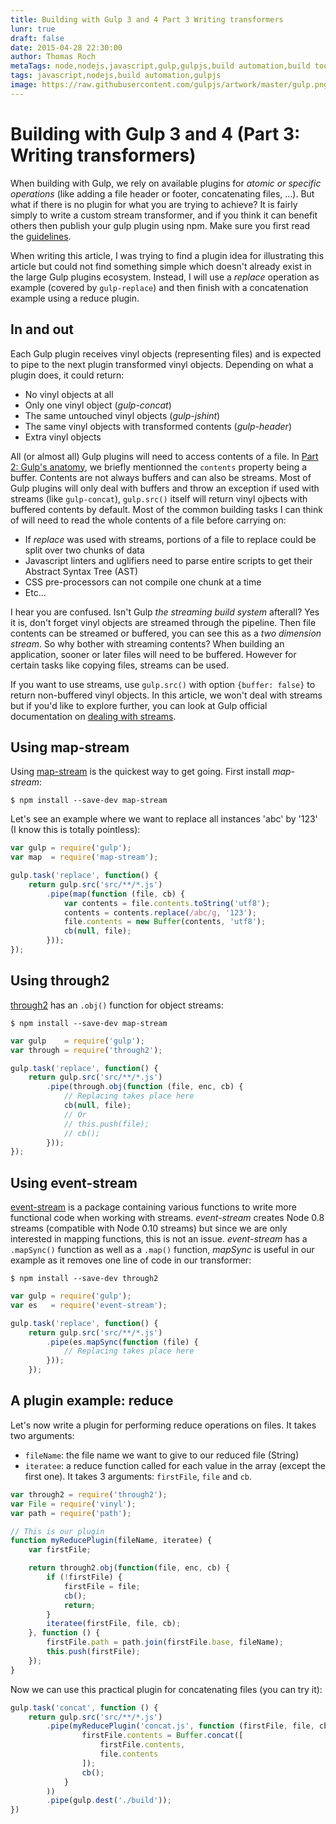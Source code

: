 ```yaml
---
title: Building with Gulp 3 and 4 Part 3 Writing transformers
lunr: true
draft: false
date: 2015-04-28 22:30:00
author: Thomas Roch
metaTags: node,nodejs,javascript,gulp,gulpjs,build automation,build tool,streams,task runner,vinyl,vinyl-fs,npm,gulp 4,event-stream,map-stream
tags: javascript,nodejs,build automation,gulpjs
image: https://raw.githubusercontent.com/gulpjs/artwork/master/gulp.png
---
```


# Building with Gulp 3 and 4 (Part 3: Writing transformers)

When building with Gulp, we rely on available plugins for _atomic or specific operations_ (like adding a file header or footer, concatenating files, ...). But what if
there is no plugin for what you are trying to achieve? It is fairly simply to write a custom stream transformer, and if you think it can benefit others then publish
your gulp plugin using npm. Make sure you first read the [guidelines](https://github.com/gulpjs/gulp/blob/master/docs/writing-a-plugin/guidelines.md).

When writing this article, I was trying to find a plugin idea for illustrating this article but could not find something simple which doesn't already exist in the large
Gulp plugins ecosystem. Instead, I will use a _replace_ operation as example (covered by `gulp-replace`) and then finish with a concatenation example using a reduce plugin.


## In and out

Each Gulp plugin receives vinyl objects (representing files) and is expected to pipe to the next plugin transformed vinyl objects. Depending on what a plugin does, it could
return:

- No vinyl objects at all
- Only one vinyl object (_gulp-concat_)
- The same untouched vinyl objects (_gulp-jshint_)
- The same vinyl objects with transformed contents (_gulp-header_)
- Extra vinyl objects

All (or almost all) Gulp plugins will need to access contents of a file. In [Part 2: Gulp's anatomy](/posts/2015/04/23/building-with-gulp-3-and-4-part-2-gulp-anatomy/), we briefly
mentionned the `contents` property being a buffer. Contents are not always buffers and can also be streams. Most of Gulp plugins will only deal with buffers and
throw an exception if used with streams (like `gulp-concat`), `gulp.src()` itself will return vinyl ojbects with buffered contents by default. Most of the common
building tasks I can think of will need to read the whole contents of a file before carrying on:

- If _replace_ was used with streams, portions of a file to replace could be split over two chunks of data
- Javascript linters and uglifiers need to parse entire scripts to get their Abstract Syntax Tree (AST)
- CSS pre-processors can not compile one chunk at a time
- Etc...

I hear you are confused. Isn't Gulp _the streaming build system_ afterall? Yes it is, don't forget vinyl objects are streamed through the pipeline. Then file contents can be streamed or buffered,
you can see this as a _two dimension stream_. So why bother with streaming contents? When building an application, sooner or later files will need to be buffered. However for certain tasks like
copying files, streams can be used.

If you want to use streams, use `gulp.src()` with option `{buffer: false}` to return non-buffered vinyl objects. In this article, we won't deal with streams but if you'd like to explore further,
you can look at Gulp official documentation on [dealing with streams](httpss://github.com/gulpjs/gulp/blob/master/docs/writing-a-plugin/dealing-with-streams.md).

## Using map-stream

Using [map-stream](https://www.npmjs.com/package/map-stream) is the quickest way to get going. First install _map-stream_:

    $ npm install --save-dev map-stream

Let's see an example where we want to replace all instances 'abc' by '123' (I know this is totally pointless):

```javascript
var gulp = require('gulp');
var map  = require('map-stream');

gulp.task('replace', function() {
    return gulp.src('src/**/*.js')
        .pipe(map(function (file, cb) {
            var contents = file.contents.toString('utf8');
            contents = contents.replace(/abc/g, '123');
            file.contents = new Buffer(contents, 'utf8');
            cb(null, file);
        }));
});
```

## Using through2

[through2](https://www.npmjs.org/rvagg/through2) has an `.obj()` function for object streams:

    $ npm install --save-dev map-stream

```javascript
var gulp    = require('gulp');
var through = require('through2');

gulp.task('replace', function() {
    return gulp.src('src/**/*.js')
        .pipe(through.obj(function (file, enc, cb) {
            // Replacing takes place here
            cb(null, file);
            // Or
            // this.push(file);
            // cb();
        }));
});
```

## Using event-stream

[event-stream](https://www.npmjs.com/package/event-stream) is a package containing various functions to write more functional code when working with streams.
_event-stream_ creates Node 0.8 streams (compatible with Node 0.10 streams) but since we are only interested in mapping functions, this is not an issue.
_event-stream_ has a `.mapSync()` function as well as a `.map()` function, _mapSync_ is useful in our example as it removes one line of code in our transformer:

    $ npm install --save-dev through2

```javascript
var gulp = require('gulp');
var es   = require('event-stream');

gulp.task('replace', function() {
    return gulp.src('src/**/*.js')
        .pipe(es.mapSync(function (file) {
            // Replacing takes place here
        }));
    });
```


## A plugin example: reduce

Let's now write a plugin for performing reduce operations on files. It takes two arguments:
- `fileName`: the file name we want to give to our reduced file (String)
- `iteratee`: a reduce function called for each value in the array (except the first one). It takes 3 arguments: `firstFile`, `file` and `cb`.

```javascript
var through2 = require('through2');
var File = require('vinyl');
var path = require('path');

// This is our plugin
function myReducePlugin(fileName, iteratee) {
    var firstFile;

    return through2.obj(function(file, enc, cb) {
        if (!firstFile) {
            firstFile = file;
            cb();
            return;
        }
        iteratee(firstFile, file, cb);
    }, function () {
        firstFile.path = path.join(firstFile.base, fileName);
        this.push(firstFile);
    });
}
```

Now we can use this practical plugin for concatenating files (you can try it):

```javascript
gulp.task('concat', function () {
    return gulp.src('src/**/*.js')
        .pipe(myReducePlugin('concat.js', function (firstFile, file, cb) {
                firstFile.contents = Buffer.concat([
                    firstFile.contents,
                    file.contents
                ]);
                cb();
            }
        ))
        .pipe(gulp.dest('./build'));
})
```
